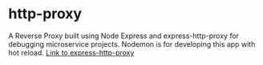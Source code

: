 # http-proxy
A Reverse Proxy built using Node Express and express-http-proxy for debugging microservice projects. Nodemon is for developing this app with hot reload.
[Link to express-http-proxy](https://www.npmjs.com/package/express-http-proxy)
